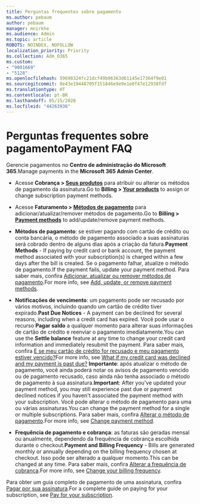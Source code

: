 ```yaml
---
title: Perguntas frequentes sobre pagamento
ms.author: pebaum
author: pebaum
manager: mnirkhe
ms.audience: Admin
ms.topic: article
ROBOTS: NOINDEX, NOFOLLOW
localization_priority: Priority
ms.collection: Adm_O365
ms.custom:
- "9001669"
- "5128"
ms.openlocfilehash: 59698324fc21dcf49b96363d61145e17364f9e01
ms.sourcegitcommit: 0e43e19448705f151846e9e9e1e0f47e12938fdf
ms.translationtype: HT
ms.contentlocale: pt-BR
ms.lasthandoff: 05/15/2020
ms.locfileid: "44263936"
---
```

# <a name="payment-faq"></a><span data-ttu-id="76455-102">Perguntas frequentes sobre pagamento</span><span class="sxs-lookup"><span data-stu-id="76455-102">Payment FAQ</span></span>

<span data-ttu-id="76455-103">Gerencie pagamentos no **Centro de administração do Microsoft 365**.</span><span class="sxs-lookup"><span data-stu-id="76455-103">Manage payments in the **Microsoft 365 Admin Center**.</span></span> 

- <span data-ttu-id="76455-104">Acesse **Cobrança > [Seus produtos](https://go.microsoft.com/fwlink/p/?linkid=842054)** para atribuir ou alterar os métodos de pagamento da assinatura.</span><span class="sxs-lookup"><span data-stu-id="76455-104">Go to **Billing > [Your products](https://go.microsoft.com/fwlink/p/?linkid=842054)** to assign or change subscription payment methods.</span></span>
- <span data-ttu-id="76455-105">Acesse **Faturamento > [Métodos de pagamento](https://go.microsoft.com/fwlink/p/?linkid=2018806)** para adicionar/atualizar/remover métodos de pagamento.</span><span class="sxs-lookup"><span data-stu-id="76455-105">Go to **Billing > [Payment methods](https://go.microsoft.com/fwlink/p/?linkid=2018806)** to add/update/remove payment methods.</span></span>

- <span data-ttu-id="76455-106">**Métodos de pagamento**: se estiver pagando com cartão de crédito ou conta bancária, o método de pagamento associado a suas assinaturas será cobrado dentro de alguns dias após a criação da fatura.</span><span class="sxs-lookup"><span data-stu-id="76455-106">**Payment Methods** - If paying by credit card or bank account, the payment method associated with your subscription(s) is charged within a few days after the bill is created.</span></span> <span data-ttu-id="76455-107">Se o pagamento falhar, atualize o método de pagamento.</span><span class="sxs-lookup"><span data-stu-id="76455-107">If the payment fails, update your payment method.</span></span> <span data-ttu-id="76455-108">Para saber mais, confira [Adicionar, atualizar ou remover métodos de pagamento](https://go.microsoft.com/fwlink/?linkid=2118133).</span><span class="sxs-lookup"><span data-stu-id="76455-108">For more info, see [Add, update, or remove payment methods](https://go.microsoft.com/fwlink/?linkid=2118133).</span></span>

- <span data-ttu-id="76455-109">**Notificações de vencimento**: um pagamento pode ser recusado por vários motivos, incluindo quando um cartão de crédito tiver expirado.</span><span class="sxs-lookup"><span data-stu-id="76455-109">**Past Due Notices** - A payment can be declined for several reasons, including when a credit card has expired.</span></span> <span data-ttu-id="76455-110">Você pode usar o recurso **Pagar saldo** a qualquer momento para alterar suas informações de cartão de crédito e reenviar o pagamento imediatamente.</span><span class="sxs-lookup"><span data-stu-id="76455-110">You can use the **Settle balance** feature at any time to change your credit card information and immediately resubmit the payment.</span></span> <span data-ttu-id="76455-111">Para saber mais, confira [E se meu cartão de crédito for recusado e meu pagamento estiver vencido?](https://docs.microsoft.com/microsoft-365/commerce/billing-and-payments/pay-for-your-subscription?view=o365-worldwide#what-if-my-credit-card-was-declined-and-my-payment-is-past-due)</span><span class="sxs-lookup"><span data-stu-id="76455-111">For more info, see [What if my credit card was declined and my payment is past due?](https://docs.microsoft.com/microsoft-365/commerce/billing-and-payments/pay-for-your-subscription?view=o365-worldwide#what-if-my-credit-card-was-declined-and-my-payment-is-past-due)</span></span> <span data-ttu-id="76455-112">**Importante**: após atualizar o método de pagamento, você ainda poderá notar os avisos de pagamento vencido ou de pagamento recusado, caso ainda não tenha associado o método de pagamento à sua assinatura.</span><span class="sxs-lookup"><span data-stu-id="76455-112">**Important**: After you've updated your payment method, you may still experience past due or payment declined notices if you haven't associated the payment method with your subscription.</span></span> <span data-ttu-id="76455-113">Você pode alterar o método de pagamento para uma ou várias assinaturas.</span><span class="sxs-lookup"><span data-stu-id="76455-113">You can change the payment method for a single or multiple subscriptions.</span></span> <span data-ttu-id="76455-114">Para saber mais, confira [Alterar o método de pagamento](https://docs.microsoft.com/microsoft-365/commerce/billing-and-payments/add-update-or-remove-credit-card-or-bank-account?view=o365-worldwide#change-a-payment-method).</span><span class="sxs-lookup"><span data-stu-id="76455-114">For more info, see [Change payment method](https://docs.microsoft.com/microsoft-365/commerce/billing-and-payments/add-update-or-remove-credit-card-or-bank-account?view=o365-worldwide#change-a-payment-method).</span></span>

- <span data-ttu-id="76455-115">**Frequência de pagamento e cobrança**: as faturas são geradas mensal ou anualmente, dependendo da frequência de cobrança escolhida durante o checkout.</span><span class="sxs-lookup"><span data-stu-id="76455-115">**Payment and Billing Frequency** - Bills are generated monthly or annually depending on the billing frequency chosen at checkout.</span></span> <span data-ttu-id="76455-116">Isso pode ser alterado a qualquer momento.</span><span class="sxs-lookup"><span data-stu-id="76455-116">This can be changed at any time.</span></span> <span data-ttu-id="76455-117">Para saber mais, confira [Alterar a frequência de cobrança](https://go.microsoft.com/fwlink/?linkid=2119148).</span><span class="sxs-lookup"><span data-stu-id="76455-117">For more info, see [Change your billing frequency](https://go.microsoft.com/fwlink/?linkid=2119148).</span></span>

<span data-ttu-id="76455-118">Para obter um guia completo de pagamento de uma assinatura, confira [Pagar por sua assinatura](https://docs.microsoft.com/microsoft-365/commerce/billing-and-payments/pay-for-your-subscription?view=o365-worldwide).</span><span class="sxs-lookup"><span data-stu-id="76455-118">For a complete guide on paying for your subscription, see [Pay for your subscription](https://docs.microsoft.com/microsoft-365/commerce/billing-and-payments/pay-for-your-subscription?view=o365-worldwide).</span></span>
